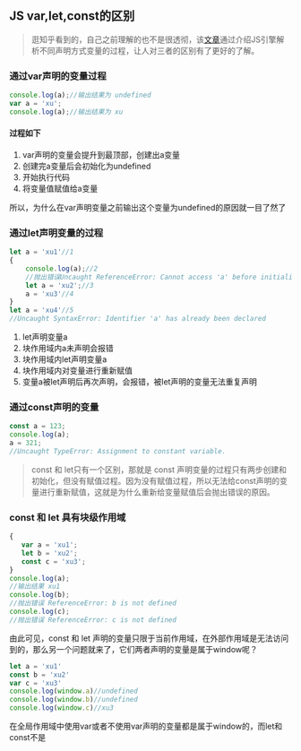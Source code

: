 ## JS var,let,const的区别
>逛知乎看到的，自己之前理解的也不是很透彻，该[文章](https://zhuanlan.zhihu.com/p/82005698)通过介绍JS引擎解析不同声明方式变量的过程，让人对三者的区别有了更好的了解。
### 通过var声明的变量过程
``` js
console.log(a);//输出结果为 undefined
var a = 'xu';
console.log(a);//输出结果为 xu
```
#### 过程如下
1. var声明的变量会提升到最顶部，创建出a变量​
2. 创建完a变量后会初始化为undefined
3. 开始执行代码
4. 将变量值赋值给a变量

所以，为什么在var声明变量之前输出这个变量为undefined的原因就一目了然了
### 通过let声明变量的过程
``` js
let a = 'xu1'//1
{
    console.log(a);//2
	//抛出错误Uncaught ReferenceError: Cannot access 'a' before initialization
    let a = 'xu2';//3
    a = 'xu3'//4
}
let a = 'xu4'//5
//Uncaught SyntaxError: Identifier 'a' has already been declared
```
1. let声明变量a
2. 块作用域内a未声明会报错
3. 块作用域内let声明变量a
4. 块作用域内对变量进行重新赋值
5. 变量a被let声明后再次声明，会报错，被let声明的变量无法重复声明

### 通过const声明的变量
``` js
const a = 123;
console.log(a);
a = 321;
//Uncaught TypeError: Assignment to constant variable.
```
> const 和 let只有一个区别，那就是 const 声明变量的过程只有两步创建和初始化，但没有赋值过程。因为没有赋值过程，所以无法给const声明的变量进行重新赋值，这就是为什么重新给变量赋值后会抛出错误的原因。
### const 和 let 具有块级作用域
``` js
{
   var a = 'xu1';
   let b = 'xu2';
   const c = 'xu3';
}
console.log(a);
//输出结果 xu1
console.log(b);
//抛出错误 ReferenceError: b is not defined
console.log(c);
//抛出错误 ReferenceError: c is not defined
```
由此可见，const 和 let 声明的变量只限于当前作用域，在外部作用域是无法访问到的，那么另一个问题就来了，它们两者声明的变量是属于window呢？
``` js
let a = 'xu1'
const b = 'xu2'
var c = 'xu3'
console.log(window.a)//undefined
console.log(window.b)//undefined
console.log(window.c)//xu3
```
在全局作用域中使用var或者不使用var声明的变量都是属于window的，而let和const不是
